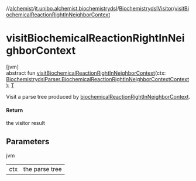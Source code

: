 //[alchemist](../../../index.md)/[it.unibo.alchemist.biochemistrydsl](../index.md)/[BiochemistrydslVisitor](index.md)/[visitBiochemicalReactionRightInNeighborContext](visit-biochemical-reaction-right-in-neighbor-context.md)

# visitBiochemicalReactionRightInNeighborContext

[jvm]\
abstract fun [visitBiochemicalReactionRightInNeighborContext](visit-biochemical-reaction-right-in-neighbor-context.md)(ctx: [BiochemistrydslParser.BiochemicalReactionRightInNeighborContextContext](../-biochemistrydsl-parser/-biochemical-reaction-right-in-neighbor-context-context/index.md)): [T](../../it.unibo.alchemist.model.implementations.environments/-limited-continuos2-d/index.md)

Visit a parse tree produced by [biochemicalReactionRightInNeighborContext](../-biochemistrydsl-parser/biochemical-reaction-right-in-neighbor-context.md).

#### Return

the visitor result

## Parameters

jvm

| | |
|---|---|
| ctx | the parse tree |
